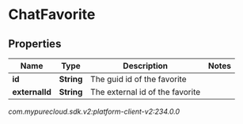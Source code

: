 # ChatFavorite


## Properties

| Name | Type | Description | Notes |
| ------------ | ------------- | ------------- | ------------- |
| **id** | **String** | The guid id of the favorite |  |
| **externalId** | **String** | The external id of the favorite |  |




_com.mypurecloud.sdk.v2:platform-client-v2:234.0.0_
